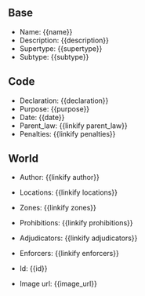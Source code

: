 ## Base
- <span class="text-field" data-tooltip="Text">Name</span>: {{name}}
- <span class="text-field" data-tooltip="Text">Description</span>: {{description}}
- <span class="text-field" data-tooltip="Text">Supertype</span>: {{supertype}}
- <span class="text-field" data-tooltip="Text">Subtype</span>: {{subtype}}

## Code
- <span class="string" data-tooltip="Text">Declaration</span>: {{declaration}}
- <span class="string" data-tooltip="Text">Purpose</span>: {{purpose}}
- <span class="integer" data-tooltip="Number, max: 0">Date</span>: {{date}}
- <span class="link-field" data-tooltip="Single Law">Parent_law</span>: {{linkify parent_law}}
- <span class="multi-link-field" data-tooltip="Multi Construct">Penalties</span>: {{linkify penalties}}

## World
- <span class="link-field" data-tooltip="Single Institution">Author</span>: {{linkify author}}
- <span class="multi-link-field" data-tooltip="Multi Location">Locations</span>: {{linkify locations}}
- <span class="multi-link-field" data-tooltip="Multi Zone">Zones</span>: {{linkify zones}}
- <span class="multi-link-field" data-tooltip="Multi Construct">Prohibitions</span>: {{linkify prohibitions}}
- <span class="multi-link-field" data-tooltip="Multi Title">Adjudicators</span>: {{linkify adjudicators}}
- <span class="multi-link-field" data-tooltip="Multi Title">Enforcers</span>: {{linkify enforcers}}

- <span class="text-field" data-tooltip="Text">Id</span>: {{id}}
- <span class="text-field" data-tooltip="Text">Image url</span>: {{image_url}}

